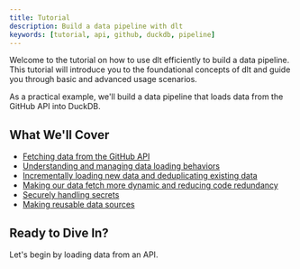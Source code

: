 ```yaml
---
title: Tutorial
description: Build a data pipeline with dlt
keywords: [tutorial, api, github, duckdb, pipeline]
---
```

Welcome to the tutorial on how to use dlt efficiently to build a data pipeline. This tutorial will introduce you to the foundational concepts of dlt and guide you through basic and advanced usage scenarios.

As a practical example, we'll build a data pipeline that loads data from the GitHub API into DuckDB.

## What We'll Cover

- [Fetching data from the GitHub API](./load-data-from-an-api.md)
- [Understanding and managing data loading behaviors](./load-data-from-an-api.md#append-or-replace-your-data)
- [Incrementally loading new data and deduplicating existing data](./load-data-from-an-api.md#load-only-new-data-incremental-loading)
- [Making our data fetch more dynamic and reducing code redundancy](./grouping-resources.md)
- [Securely handling secrets](./grouping-resources.md#handle-secrets)
- [Making reusable data sources](./grouping-resources.md#configurable-sources)

## Ready to Dive In?

Let's begin by loading data from an API.

